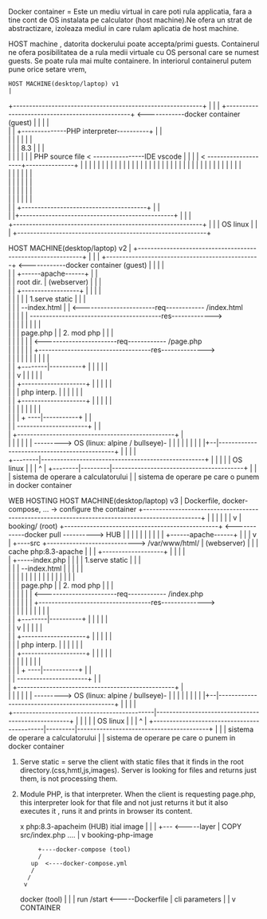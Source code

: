 
Docker container = Este un mediu virtual in care poti rula applicatia, fara a  tine cont de OS instalata pe calculator (host machine).Ne ofera un strat de abstractizare, izoleaza mediul in care rulam aplicatia de host machine.

HOST machine , datorita dockerului  poate accepta/primi guests. Containerul ne ofera posibilitatea de a rula medii virtuale cu OS personal care se numest guests. Se poate rula mai multe containere.
In interiorul containerul putem pune orice setare vrem,


    HOST MACHINE(desktop/laptop) v1
    |
+-----------------------------------------------------------+
|                                                           |
|    +------------------------------------------------+ <------------docker container    (guest)
|    |                                                |     |    
|    |    +--------------PHP interpreter----------+   |     |       
|    |    |                                       |   |     |    
|    |    |       8.3                             |   |     |    
|    |    |                                       |   |     |                   PHP source file   < ----------------IDE vscode
|    |    |                                       |   < --------------------+---------------+
|    |    |                                       |   |     |               |               |
|    |    |                                       |   |     |               |               |
|    |    |                                       |   |     |               |               |
|    |    |                                       |   |     |               |               |
|    |    |                                       |   |     |    
|    |    |                                       |   |     |    
|    |    |                                       |   |     |    
|    |    |                                       |   |     |    
|    |    |                                       |   |     |    
|    |    +---------------------------------------+   |     |      
|    |+------------------------------------------------+    |
|                                                           |                                         
+-----------------------------------------------------------+
|                                                           |
|               OS linux                                    |
|                                                           |
+-----------------------------------------------------------+










   HOST MACHINE(desktop/laptop) v2
    |
+------------------------------------------------------------+
|                                                            |
|    +------------------------------------------------+ <------------docker container    (guest)
|    |                                                 |     |    
|    |                          +------apache------+   |     |       
|    |       root dir.          | (webserver)      |   |     |    
|    |  +------------------+    |                  |   |     |    
|    |  |                   |   |  1.serve static  |   |     |                   
|    |  |  --index.html     |   |                  <-----------------------req------------  /index.html              
|    |  |                   |   | -----------------------------------------res------------->                   
|    |  |                   |   |                  |   |     |                   
|    |  |    page.php       |   |  2. mod php      |   |     |                   
|    |  |        |          |   |                  <-----------------------req------------  /page.php                  
|    |  |        |          |   |      +-----------------------------------res-------------->                
|    |  |        |          |   |      |           |   |     |                   
|    |  +--------|----------+   |      |           |   |     |    
|    |           v              |      |           |   |     |    
|    |  +--------------------+  |      |           |   |     |    
|    |  |  php interp.       |  |      |           |   |     |    
|    |  +--------------------+  |      |           |   |     |    
|    |           |              |      |           |   |     |    
|    |           |               + ----|-----------+   |     |      
|    |           ----------------------+               |     |      
|    +-------------------------------------------------+     |    
|    |                                                 |     |
|    |   --------->  OS (linux: alpine / bullseye)-    |     |
|    |   |                                             |     |
|    |+--|---------------------------------------------+     |
|        |                                                   |                                         
+--------|---------------------------------------------------+
|        |                                                   |
|        |      OS linux                                     |
|        |         ^                                         |
+--------|---------|-----------------------------------------+
         |         |
         |   sistema de operare a calculatorului
         |
         |
         sistema de operare pe care o punem in docker container









WEB HOSTING
    HOST MACHINE(desktop/laptop) v3
    |                                                                                                 Dockerfile, docker-compose, ... -> configure the container
+------------------------------------------------------------------------------------------------+          |
|                                                                                                |          |
|                                                                                                |          v
|  booking/ (root)                 +------------------------------------------------+ <------------docker pull ----------> HUB
|     |                                  |                                                 |     |          |                |
|     |                                  |                          +------apache------+   |     |          |                v
|     +----src  +----------------------------> /var/www/html/       | (webserver)      |   |     |        cache             php:8.3-apache
|           |                            |  +-------------------+   |                  |   |     |    
|           +-----index.php              |  |                   |   |  1.serve static  |   |     |                   
|                                        |  |  --index.html     |   |                  |   |     |          
|                                        |  |                   |   |                  |   |     |
|                                        |  |                   |   |                  |   |     |                   
|                                        |  |    page.php       |   |  2. mod php      |   |     |                   
|                                        |  |        |          |   |                  <-----------------------req------------  /index.php                  
|                                        |  |        |          |   |      +-----------------------------------res-------------->                
|                                        |  |        |          |   |      |           |   |     |                   
|                                        |  +--------|----------+   |      |           |   |     |    
|                                        |           v              |      |           |   |     |    
|                                        |  +--------------------+  |      |           |   |     |    
|                                        |  |  php interp.       |  |      |           |   |     |    
|                                        |  +--------------------+  |      |           |   |     |    
|                                        |           |              |      |           |   |     |    
|                                        |           |               + ----|-----------+   |     |      
|                                        |           ----------------------+               |     |      
|                                        +-------------------------------------------------+     |    
|                                        |                                                 |     |
|                                        |   --------->  OS (linux: alpine / bullseye)-    |     |
|                                        |   |                                             |     |
|                                        |+--|---------------------------------------------+     |
|                                            |                                                   |                                         
+--------------------------------------------|---------------------------------------------------+
|                                            |                                                   |
|                                            |      OS linux                                     |
|                                            |         ^                                         |
+--------------------------------------------|---------|-----------------------------------------+
                                             |         |
                                             |   sistema de operare a calculatorului
                                             |
                                             |
                                             sistema de operare pe care o punem in docker container


1. Serve static = serve the client with static files that it finds in the root directory.(css,hmtl,js,images). Server is looking for files and returns just them, is not processing them. 

2. Module PHP, is that interpreter. When the client is requesting page.php, this interpreter look for that file and not just returns it but it also executes it , runs it and prints in browser its content.



    x php:8.3-apacheim (HUB)  itial image
    |
    |
    |
    +--- <-----layer
    |           COPY src/index.php ....
    |
    v
    booking-php-image


            +----docker-compose (tool)
            /
          up  <----docker-compose.yml
          /
         /
        v
    docker (tool)
      |
      |
      |
    run /start <-----Dockerfile | cli parameters
      |
      |
      v
    CONTAINER